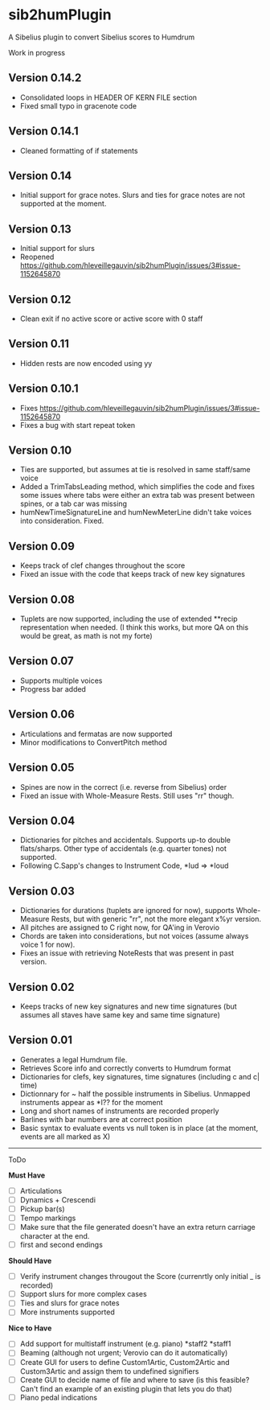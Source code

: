 # sib2humPlugin
A Sibelius plugin to convert Sibelius scores to Humdrum

Work in progress

## Version 0.14.2
* Consolidated loops in HEADER OF KERN FILE section
* Fixed small typo in gracenote code

## Version 0.14.1
* Cleaned formatting of if statements

## Version 0.14
* Initial support for grace notes. Slurs and ties for grace notes are not supported at the moment.

## Version 0.13
* Initial support for slurs
* Reopened https://github.com/hleveillegauvin/sib2humPlugin/issues/3#issue-1152645870

## Version 0.12
*  Clean exit if no active score or active score with 0 staff

## Version 0.11
* Hidden rests are now encoded using yy 

## Version 0.10.1
* Fixes https://github.com/hleveillegauvin/sib2humPlugin/issues/3#issue-1152645870
* Fixes a bug with start repeat token

## Version 0.10
* Ties are supported, but assumes at tie is resolved in same staff/same voice
* Added a TrimTabsLeading method, which simplifies the code and fixes some issues where tabs were either an extra tab was present between spines, or a tab car was missing
* humNewTimeSignatureLine and humNewMeterLine didn't take voices into consideration. Fixed.

## Version 0.09
* Keeps track of clef changes throughout the score
* Fixed an issue with the code that keeps track of new key signatures

## Version 0.08
* Tuplets are now supported, including the use of extended \*\*recip representation when needed. (I think this works, but more QA on this would be great, as math is not my forte) 

## Version 0.07
* Supports multiple voices
* Progress bar added

## Version 0.06
* Articulations and fermatas are now supported
* Minor modifications to ConvertPitch method

## Version 0.05
* Spines are now in the correct (i.e. reverse from Sibelius) order
* Fixed an issue with Whole-Measure Rests. Still uses "rr" though.

## Version 0.04
* Dictionaries for pitches and accidentals. Supports up-to double flats/sharps. Other type of accidentals (e.g. quarter tones) not supported.
* Following C.Sapp's changes to Instrument Code, \*Iud   => \*Ioud

## Version 0.03

* Dictionaries for durations (tuplets are ignored for now), supports Whole-Measure Rests, but with generic "rr", not the more elegant x%yr version.
* All pitches are assigned to C right now, for QA'ing in Verovio
* Chords are taken into considerations, but not voices (assume always voice 1 for now).
* Fixes an issue with retrieving NoteRests that was present in past version.

## Version 0.02

* Keeps tracks of new key signatures and new time signatures (but assumes all staves have same key and same time signature)

## Version 0.01

 * Generates a legal Humdrum file.
 * Retrieves Score info and correctly converts to Humdrum format
 * Dictionaries for clefs, key signatures, time signatures (including c and c| time)
 * Dictionnary for ~ half the possible instruments in Sibelius. Unmapped instruments appear as \*I?? for the moment
 * Long and short names of instruments are recorded properly
 * Barlines with bar numbers are at correct position
 * Basic syntax to evaluate events vs null token is in place (at the moment, events are all marked as X)

----------------------------------------------------

ToDo

**Must Have**
- [ ] Articulations
- [ ] Dynamics + Crescendi
- [ ] Pickup bar(s)
- [ ] Tempo markings
- [ ] Make sure that the file generated doesn't have an extra return carriage character at the end.
- [ ] first and second endings

**Should Have**
- [ ] Verify instrument changes througout the Score (currenrtly only initial _ is recorded)
- [ ] Support slurs for more complex cases
- [ ] Ties and slurs for grace notes
- [ ] More instruments supported

**Nice to Have**
- [ ] Add support for multistaff instrument (e.g. piano) \*staff2	\*staff1 
- [ ] Beaming (although not urgent; Verovio can do it automatically)
- [ ] Create GUI for users to define Custom1Artic, Custom2Artic and Custom3Artic and assign them to undefined signifiers
- [ ] Create GUI to decide name of file and where to save (is this feasible? Can't find an example of an existing plugin that lets you do that)
- [ ] Piano pedal indications
